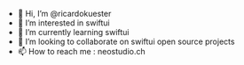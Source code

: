 - 👋 Hi, I’m @ricardokuester
- 👀 I’m interested in swiftui
- 🌱 I’m currently learning swiftui
- 💞️ I’m looking to collaborate on swiftui open source projects
- 📫 How to reach me : neostudio.ch
